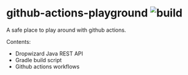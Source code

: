 # github-actions-playground ![build](https://github.com/orionCook/github-actions-playground/workflows/Java%20CI%20with%20Gradle/badge.svg?branch=main)

A safe place to play around with github actions.

Contents:
* Dropwizard Java REST API
* Gradle build script
* Github actions workflows
